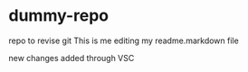 # dummy-repo

repo to revise git
This is me editing my readme.markdown file

new changes added through VSC
